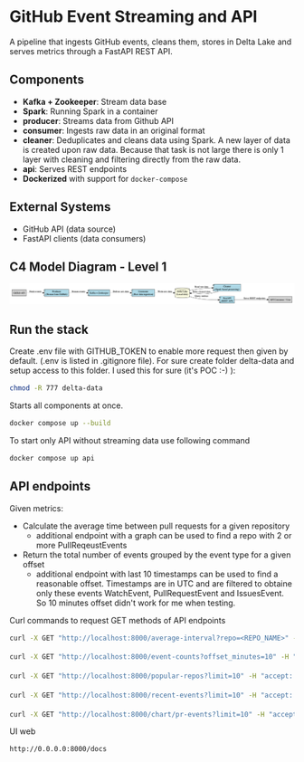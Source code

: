 # GitHub Event Streaming and API

A pipeline that ingests GitHub events, cleans them, stores in Delta Lake
and serves metrics through a FastAPI REST API.

## Components

- **Kafka + Zookeeper**: Stream data base
- **Spark**: Running Spark in a container  
- **producer**: Streams data from Github API
- **consumer**: Ingests raw data in an original format
- **cleaner**: Deduplicates and cleans data using Spark.
  A new layer of data is created upon raw data. Because that task is not large
  there is only 1 layer with cleaning and filtering directly from the raw data.
- **api**: Serves REST endpoints
- **Dockerized** with support for `docker-compose`

## External Systems

- GitHub API (data source)
- FastAPI clients (data consumers)

## C4 Model Diagram - Level 1
![Context Diagram](c4diagram/graph.png)

## Run the stack
Create .env file with GITHUB_TOKEN to enable more request then given by default.
(.env is listed in .gitignore file).
For sure create folder delta-data and setup access to this folder.
I used this for sure (it's POC :-) ):
```bash
chmod -R 777 delta-data
```

Starts all components at once.
```bash
docker compose up --build
```

To start only API without streaming data use following command
```bash
docker compose up api
```

## API endpoints
Given metrics:
* Calculate the average time between pull requests for a given repository
    * additional endpoint with a graph can be used to find a repo with 2 or more PullReqeustEvents
* Return the total number of events grouped by the event type for a given    offset
    * additional endpoint with last 10 timestamps can be used to find a reasonable offset.
    Timestamps are in UTC and are filtered to obtaine only these events WatchEvent, PullRequestEvent and IssuesEvent.
      So 10 minutes offset didn't work for me when testing.

Curl commands to request GET methods of API endpoints
```bash
curl -X GET "http://localhost:8000/average-interval?repo=<REPO_NAME>" -H "accept: application/json"

curl -X GET "http://localhost:8000/event-counts?offset_minutes=10" -H "accept: application/json"

curl -X GET "http://localhost:8000/popular-repos?limit=10" -H "accept: application/json"

curl -X GET "http://localhost:8000/recent-events?limit=10" -H "accept: application/json"

curl -X GET "http://localhost:8000/chart/pr-events?limit=10" -H "accept: application/json"
```

UI web
```bash
http://0.0.0.0:8000/docs
```